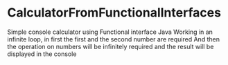 # CalculatorFromFunctionalInterfaces
Simple console calculator using Functional interface Java
Working in an infinite loop, in first the first and the second number are required
And then the operation on numbers will be infinitely required and the result will be displayed in the console
